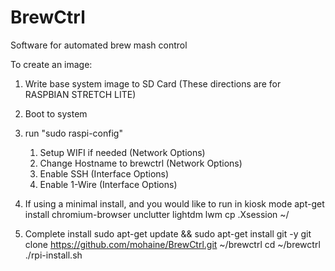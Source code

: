 # BrewCtrl
Software for automated brew mash control


To create an image:

1) Write base system image to SD Card (These directions are for RASPBIAN STRETCH LITE)
2) Boot to system
3) run  "sudo raspi-config"
   1) Setup WIFI if needed (Network Options)
   2) Change Hostname to brewctrl (Network Options)
   3) Enable SSH (Interface Options)
   4) Enable 1-Wire (Interface Options)

4) If using a minimal install, and you would like to run in kiosk mode
    apt-get install chromium-browser unclutter lightdm lwm
    cp .Xsession ~/

5) Complete install
    sudo apt-get update && sudo apt-get install git -y
    git clone https://github.com/mohaine/BrewCtrl.git ~/brewctrl
    cd ~/brewctrl
    ./rpi-install.sh





